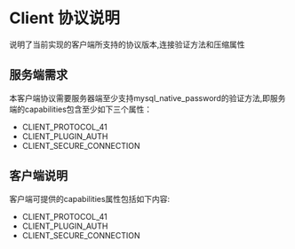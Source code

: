 # Client 协议说明

说明了当前实现的客户端所支持的协议版本,连接验证方法和压缩属性


## 服务端需求

本客户端协议需要服务器端至少支持mysql_native_password的验证方法,即服务端的capabilities包含至少如下三个属性：
- CLIENT_PROTOCOL_41
- CLIENT_PLUGIN_AUTH
- CLIENT_SECURE_CONNECTION 

## 客户端说明

客户端可提供的capabilities属性包括如下内容:

- CLIENT_PROTOCOL_41
- CLIENT_PLUGIN_AUTH
- CLIENT_SECURE_CONNECTION 
